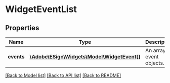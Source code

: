 # WidgetEventList

## Properties
Name | Type | Description | Notes
------------ | ------------- | ------------- | -------------
**events** | [**\Adobe\ESign\Widgets\Model\WidgetEvent[]**](WidgetEvent.md) | An array of event objects. | [optional] 

[[Back to Model list]](../README.md#documentation-for-models) [[Back to API list]](../README.md#documentation-for-api-endpoints) [[Back to README]](../README.md)


